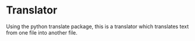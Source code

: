 # Translator

Using the python translate package, this is a translator which translates text from one file into another file.
